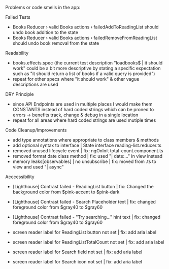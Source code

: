 
Problems or code smells in the app:

Failed Tests
- Books Reducer › valid Books actions › failedAddToReadingList should undo book addition to the state
- Books Reducer › valid Books actions › failedRemoveFromReadingList should undo book removal from the state

Readability
- books.effects.spec (the current test description "loadbooks$ | it should work" could be a bit more descriptive by stating a specific expectation such as "it should return a list of books if a valid query is provided")
- repeat for other specs where "it should work" & other vague descriptions are used

DRY Principle
- since API Endpoints are used in multiple places I would make them CONSTANTS instead of hard coded strings which can be proned to errors -> benefits track, change & debug in a single location
- repeat for all areas where hard coded strings are used mutiple times

Code Cleanup/Improvements
- add type annotations where appropriate to class members & methods
- add optional syntax to interface | State interface reading-list.reducer.ts
- removed unused lifecycle event | fix: ngOnInit total-count.component.ts
- removed format date class method | fix:  used "| date:..." in view instead
- memory leaks[observables] | no unsubscribe | fix: moved from .ts to view and used "| async"



Acccessibility
- [Lighthouse] Contrast failed - ReadingList button | fix: Changed the background color from $pink-accent  to $pink-dark
- [Lighthouse] Contrast failed - Search Placeholder text | fix: changed foreground color from $gray40 to $gray60
- [Lighthouse] Contrast failed - "Try searching..." hint text | fix: changed foreground color from $gray40 to $gray60

- screen reader label for ReadingList button not set | fix: add aria label
- screen reader label for ReadingListTotalCount not set | fix: add aria label
- screen reader label for Search field not set | fix: add aria label
- screen reader label for Search icon not set | fix: add aria label